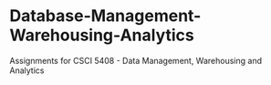 # Database-Management-Warehousing-Analytics
Assignments for CSCI 5408 - Data Management, Warehousing and Analytics
